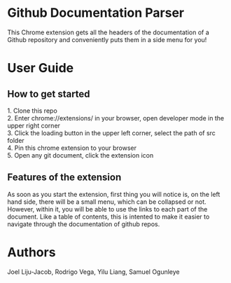 <h1> Github Documentation Parser </h1>

This Chrome extension gets all the headers of the documentation of a Github repository and conveniently puts them in a side menu for you!

<h1>User Guide</h1>
<h2> How to get started</h2>
1. Clone this repo</br>
2. Enter chrome://extensions/ in your browser, open developer mode in the upper right corner</br>
3. Click the loading button in the upper left corner, select the path of src folder</br>
4. Pin this chrome extension to your browser</br>
5. Open any git document, click the extension icon</br>

<h2> Features of the extension</h2>
As soon as you start the extension, first thing you will notice is, on the left hand side, there will be a small menu, which can be collapsed or not. However, within it, you will be able to use the links to each part of the document. Like a table of contents, this is intented to make it easier to navigate through the documentation of github repos.

<h1> Authors </h1>
Joel Liju-Jacob, Rodrigo Vega, Yilu Liang, Samuel Ogunleye

